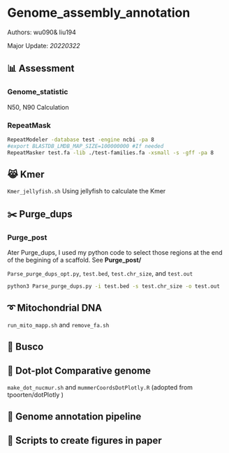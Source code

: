 # Genome_assembly_annotation

Authors: wu090& liu194

Major Update: *20220322*

## :bar_chart: Assessment

### Genome_statistic

N50, N90 Calculation

### RepeatMask

```bash
RepeatModeler -database test -engine ncbi -pa 8
#export BLASTDB_LMDB_MAP_SIZE=100000000 #If needed
RepeatMasker test.fa -lib ./test-families.fa -xsmall -s -gff -pa 8
```

## :joy_cat: Kmer
`Kmer_jellyfish.sh` Using jellyfish to calculate the Kmer

## :scissors: Purge_dups

### Purge_post

Ater Purge_dups, I used my python code to select those regions at the end of the begining of a scaffold. 
See **Purge_post/**  

`Parse_purge_dups_opt.py`, `test.bed`, `test.chr_size`, and `test.out`

```bash
python3 Parse_purge_dups.py -i test.bed -s test.chr_size -o test.out
```

## :curly_loop: Mitochondrial DNA

`run_mito_mapp.sh` and `remove_fa.sh`

## :pushpin: Busco

## :triangular_ruler: Dot-plot Comparative genome

`make_dot_nucmur.sh` and `mummerCoordsDotPlotly.R` (adopted from tpoorten/dotPlotly )

## :trumpet: Genome annotation pipeline

## :eyes: Scripts to create figures in paper




